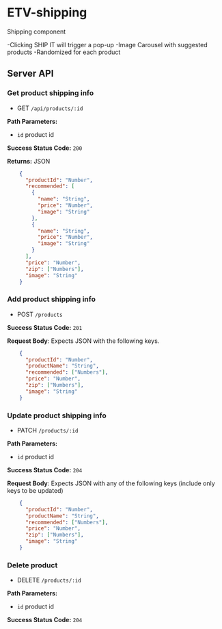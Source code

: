# ETV-shipping
Shipping component

-Clicking SHIP IT will trigger a pop-up
-Image Carousel with suggested products
-Randomized for each product

## Server API

### Get product shipping info
  * GET `/api/products/:id`

**Path Parameters:**
  * `id` product id

**Success Status Code:** `200`

**Returns:** JSON

```json
    {
      "productId": "Number",
      "recommended": [
        {
          "name": "String",
          "price": "Number",
          "image": "String"
        },
        {
          "name": "String",
          "price": "Number",
          "image": "String"
        }
      ],
      "price": "Number",
      "zip": ["Numbers"],
      "image": "String"
    }
```


### Add product shipping info
  * POST `/products`

**Success Status Code:** `201`

**Request Body**: Expects JSON with the following keys.

```json
    {
      "productId": "Number",
      "productName": "String",
      "recommended": ["Numbers"],
      "price": "Number",
      "zip": ["Numbers"],
      "image": "String"
    }
```


### Update product shipping info
  * PATCH `/products/:id`

**Path Parameters:**
  * `id` product id

**Success Status Code:** `204`

**Request Body**: Expects JSON with any of the following keys (include only keys to be updated)

```json
    {
      "productId": "Number",
      "productName": "String",
      "recommended": ["Numbers"],
      "price": "Number",
      "zip": ["Numbers"],
      "image": "String"
    }
```


### Delete product
  * DELETE `/products/:id`

**Path Parameters:**
  * `id` product id

**Success Status Code:** `204`
